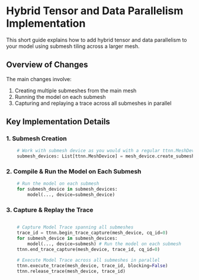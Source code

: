 # Hybrid Tensor and Data Parallelism Implementation

This short guide explains how to add hybrid tensor and data parallelism to your model using submesh tiling across a larger mesh.

## Overview of Changes

The main changes involve:

1. Creating multiple submeshes from the main mesh
2. Running the model on each submesh
3. Capturing and replaying a trace across all submeshes in parallel

## Key Implementation Details

### 1. Submesh Creation

```python
    # Work with submesh device as you would with a regular ttnn.MeshDevice
    submesh_devices: List[ttnn.MeshDevice] = mesh_device.create_submeshes((2, 4))
```

### 2. Compile & Run the Model on Each Submesh

```python
    # Run the model on each submesh
    for submesh_device in submesh_devices:
        model(..., device=submesh_device)
```

### 3. Capture & Replay the Trace

```python

    # Capture Model Trace spanning all submeshes
    trace_id = ttnn.begin_trace_capture(mesh_device, cq_id=0)
    for submesh_device in submesh_devices:
        model(..., device=submesh) # Run the model on each submesh
    ttnn.end_trace_capture(mesh_device, trace_id, cq_id=0)

    # Execute Model Trace across all submeshes in parallel
    ttnn.execute_trace(mesh_device, trace_id, blocking=False)
    ttnn.release_trace(mesh_device, trace_id)

```
